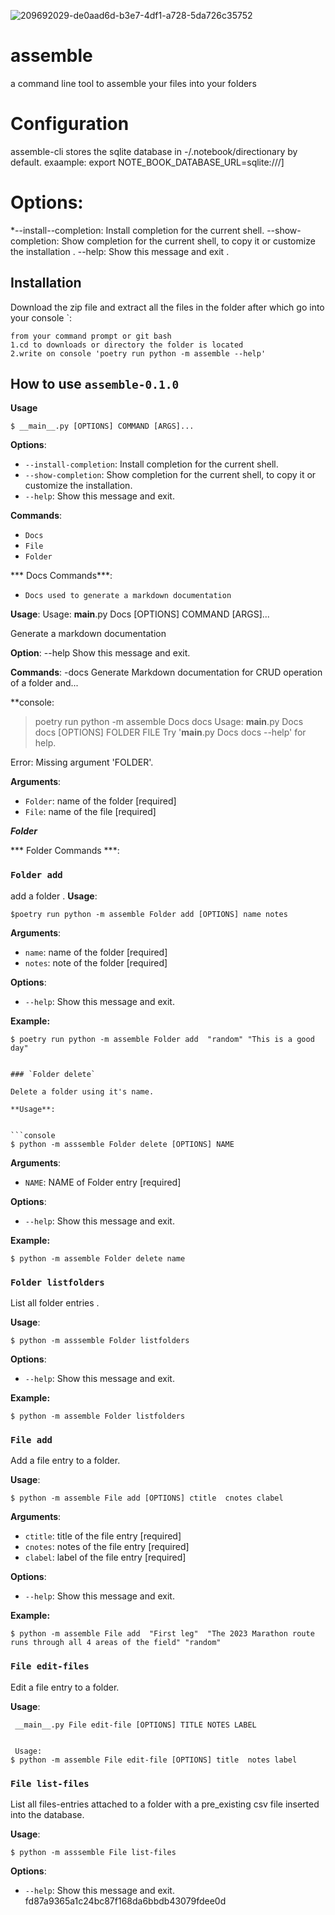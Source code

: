 
![209692029-de0aad6d-b3e7-4df1-a728-5da726c35752](https://user-images.githubusercontent.com/116971272/224728373-63da0233-adc6-4429-9c10-b3d98fe6cb13.jpg)
# assemble
a command line tool to assemble your files into your folders 

# Configuration
assemble-cli stores the sqlite database in -/.notebook/directionary by default.
exaample:
export NOTE_BOOK_DATABASE_URL=sqlite:///]

# Options:
*--install--completion: Install completion for the current shell.
--show-completion: Show completion for the current shell, to copy it or customize the installation .
--help: Show this message and exit .

## Installation
 Download the zip file and extract all the files in the folder after which go into your console `:


``` console
from your command prompt or git bash 
1.cd to downloads or directory the folder is located
2.write on console 'poetry run python -m assemble --help'
```

## How to use `assemble-0.1.0`
**Usage**
```console
$ __main__.py [OPTIONS] COMMAND [ARGS]...
```

**Options**:
* `--install-completion`: Install completion for the current shell.
* `--show-completion`: Show completion for the current shell, to copy it or customize the installation.
* `--help`: Show this message and exit.


**Commands**:
* `Docs`
* `File`
* `Folder`

*** Docs Commands***:
* `Docs used to generate a markdown documentation`

**Usage**:
Usage: __main__.py Docs [OPTIONS] COMMAND [ARGS]...

  Generate a markdown documentation

**Option**:
  --help  Show this message and exit.

**Commands**:
  -docs  Generate Markdown documentation for CRUD operation of a folder and...

**console:
>poetry run python -m assemble Docs docs
Usage: __main__.py Docs docs [OPTIONS] FOLDER FILE
Try '__main__.py Docs docs --help' for help.

Error: Missing argument 'FOLDER'.

**Arguments**:

* `Folder`: name of the folder  [required]
* `File`: name of the file  [required]


***Folder***

*** Folder Commands ***:
### `Folder add`

add a folder .
**Usage**:

```console
$poetry run python -m assemble Folder add [OPTIONS] name notes
```

**Arguments**:

* `name`: name of the folder  [required]
* `notes`: note of the folder  [required]

**Options**:
* `--help`: Show this message and exit.

**Example:**

```console
$ poetry run python -m assemble Folder add  "random" "This is a good day"


### `Folder delete`

Delete a folder using it's name.

**Usage**:


```console
$ python -m asssemble Folder delete [OPTIONS] NAME
```

**Arguments**:

* `NAME`: NAME of Folder entry  [required]

**Options**:

* `--help`: Show this message and exit.

**Example:**

```console
$ python -m assemble Folder delete name
```


### `Folder listfolders`

List all folder entries .

**Usage**:


```console
$ python -m asssemble Folder listfolders 
```

**Options**:

* `--help`: Show this message and exit.

**Example:**

```console
$ python -m assemble Folder listfolders
```


### `File add`

Add a file entry to a folder.

**Usage**:

```console
$ python -m assemble File add [OPTIONS] ctitle  cnotes clabel
```

**Arguments**:

* `ctitle`: title of the file entry  [required]
* `cnotes`: notes of the file entry  [required]
* `clabel`: label of the file entry  [required]

**Options**:
* `--help`: Show this message and exit.

**Example:**

```console
$ python -m assemble File add  "First leg"  "The 2023 Marathon route runs through all 4 areas of the field" "random"
```


### `File edit-files`

Edit a file entry to a folder.

**Usage**:

```console
 __main__.py File edit-file [OPTIONS] TITLE NOTES LABEL
 
 
 Usage:
$ python -m assemble File edit-file [OPTIONS] title  notes label
```

### `File list-files`

List all files-entries attached to a folder with a pre_existing csv file inserted into the database.

**Usage**:


```console
$ python -m asssemble File list-files 
```

**Options**:

* `--help`: Show this message and exit.
fd87a9365a1c24bc87f168da6bbdb43079fdee0d
